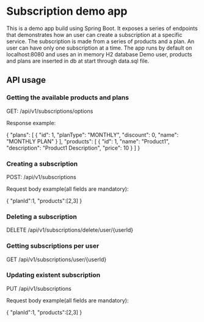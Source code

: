 # Subscription demo app

This is a demo app build using Spring Boot. It exposes a series of endpoints
that demonstrates how an user can create a subscription at a specific service.
The subscription is made from a series of products and a plan.
An user can have only one subscription at a time.
The app runs by default on localhost:8080 and uses an in memory H2 database
Demo user, products and plans are inserted in db at start through data.sql file.

## API usage
### Getting the available products and plans

GET: /api/v1/subscriptions/options

Response example:

{
    "plans": [
        {
            "id": 1,
            "planType": "MONTHLY",
            "discount": 0,
            "name": "MONTHLY PLAN"
        }
    ],
    "products": [
        {
            "id": 1,
            "name": "Product1",
            "description": "Product1 Description",
            "price": 10
        }
    ]
}

### Creating a subscription

POST: /api/v1/subscriptions

Request body example(all fields are mandatory):

{
	"planId":1,
	"products":[2,3]
}

### Deleting a subscription

DELETE /api/v1/subscriptions/delete/user/{userId}

### Getting subscriptions per user

GET /api/v1/subscriptions/user/{userId}

### Updating existent subscription

PUT /api/v1/subscriptions

Request body example(all fields are mandatory):

{
	"planId":1,
	"products":[2,3]
}
